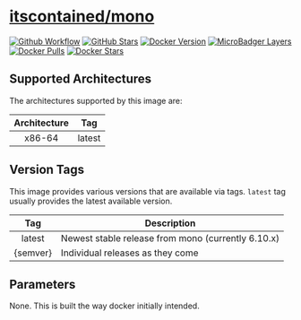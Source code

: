 # [itscontained/mono](https://github.com/itscontained/mono)
[![Github Workflow](https://img.shields.io/github/workflow/status/itscontained/mono/Check%20and%20Push?labelColor=555555&logoColor=ffffff&style=for-the-badge&logo=github)](https://github.com/itscontained/mono/actions?query=workflow%3A%22Check+and+Push%22)
[![GitHub Stars](https://img.shields.io/github/stars/itscontained/mono.svg?color=00E5D2&labelColor=555555&logoColor=ffffff&style=for-the-badge&logo=github)](https://github.com/itscontained/mono)
[![Docker Version](https://img.shields.io/docker/v/itscontained/mono.svg?sort=semver&color=00E5D2&labelColor=555555&logoColor=ffffff&style=for-the-badge&logo=docker)](https://hub.docker.com/r/itscontained/mono/tags)
[![MicroBadger Layers](https://img.shields.io/microbadger/layers/itscontained/mono.svg?color=00E5D2&labelColor=555555&logoColor=ffffff&style=for-the-badge&logo=docker)](https://microbadger.com/images/itscontained/mono)
[![Docker Pulls](https://img.shields.io/docker/pulls/itscontained/mono.svg?color=00E5D2&labelColor=555555&logoColor=ffffff&style=for-the-badge&label=pulls&logo=docker)](https://hub.docker.com/r/itscontained/mono)
[![Docker Stars](https://img.shields.io/docker/stars/itscontained/mono.svg?color=00E5D2&labelColor=555555&logoColor=ffffff&style=for-the-badge&label=stars&logo=docker)](https://hub.docker.com/r/itscontained/mono)

## Supported Architectures
The architectures supported by this image are:

| Architecture | Tag |
| :----: | --- |
| x86-64 | latest |

## Version Tags

This image provides various versions that are available via tags. `latest` tag usually provides the latest available version.

| Tag | Description |
| :----: | --- |
| latest | Newest stable release from mono (currently 6.10.x) |
| {semver} | Individual releases as they come |

## Parameters
None. This is built the way docker initially intended.

